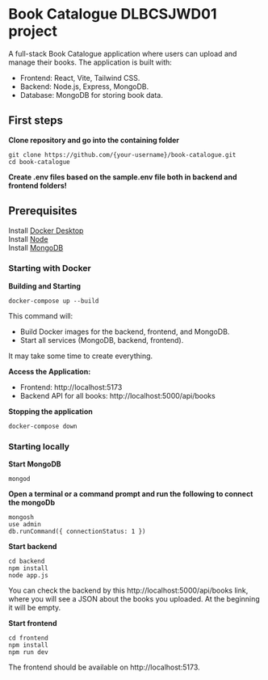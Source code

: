 # Book Catalogue DLBCSJWD01 project

A full-stack Book Catalogue application where users can upload and manage their books. The application is built with:

- Frontend: React, Vite, Tailwind CSS.
- Backend: Node.js, Express, MongoDB.
- Database: MongoDB for storing book data.

## First steps

**Clone repository and go into the containing folder**

```
git clone https://github.com/{your-username}/book-catalogue.git
cd book-catalogue
```

**Create .env files based on the sample.env file both in backend and frontend folders!**

## Prerequisites

Install [Docker Desktop](https://www.docker.com/products/docker-desktop/)</br>
Install [Node](https://nodejs.org/en/download/package-manager)</br>
Install [MongoDB](https://www.mongodb.com/try/download/community)</br>

### Starting with Docker

**Building and Starting**

```
docker-compose up --build
```

This command will:

- Build Docker images for the backend, frontend, and MongoDB.
- Start all services (MongoDB, backend, frontend).

It may take some time to create everything.

**Access the Application:**

- Frontend: http://localhost:5173
- Backend API for all books: http://localhost:5000/api/books

**Stopping the application**

```
docker-compose down
```

### Starting locally

**Start MongoDB**

```
mongod
```

**Open a terminal or a command prompt and run the following to connect the mongoDb**

```
mongosh
use admin
db.runCommand({ connectionStatus: 1 })
```

**Start backend**

```
cd backend
npm install
node app.js
```

You can check the backend by this http://localhost:5000/api/books link, where you will see a JSON about the books you uploaded. At the beginning it will be empty.

**Start frontend**

```
cd frontend
npm install
npm run dev
```

The frontend should be available on http://localhost:5173.
